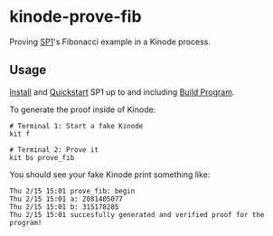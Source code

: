 # kinode-prove-fib

Proving [SP1](https://github.com/succinctlabs/sp1)'s Fibonacci example in a Kinode process.

## Usage

[Install](https://succinctlabs.github.io/sp1/getting-started/install.html) and [Quickstart](https://succinctlabs.github.io/sp1/getting-started/quickstart.html) SP1 up to and including [Build Program](https://succinctlabs.github.io/sp1/getting-started/quickstart.html#build-program).

To generate the proof inside of Kinode:

```
# Terminal 1: Start a fake Kinode
kit f

# Terminal 2: Prove it
kit bs prove_fib
```

You should see your fake Kinode print something like:

```
Thu 2/15 15:01 prove_fib: begin
Thu 2/15 15:01 a: 2081405077
Thu 2/15 15:01 b: 315178285
Thu 2/15 15:01 succesfully generated and verified proof for the program!
```
